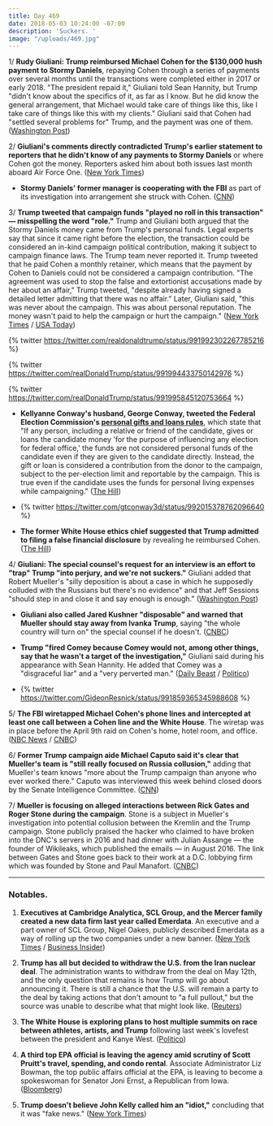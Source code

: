 ```yaml
---
title: Day 469
date: 2018-05-03 10:24:00 -07:00
description: 'Suckers. '
image: "/uploads/469.jpg"
---
```


1/ **Rudy Giuliani: Trump reimbursed Michael Cohen for the $130,000 hush payment to Stormy Daniels**, repaying Cohen through a series of payments over several months until the transactions were completed either in 2017 or early 2018. "The president repaid it," Giuliani told Sean Hannity, but Trump "didn't know about the specifics of it, as far as I know. But he did know the general arrangement, that Michael would take care of things like this, like I take care of things like this with my clients." Giuliani said that Cohen had "settled several problems for" Trump, and the payment was one of them. ([Washington Post](https://www.washingtonpost.com/world/national-security/giuliani-trump-repaid-lawyer-cohen-for-stormy-daniels-settlement/2018/05/02/526cde54-4e76-11e8-84a0-458a1aa9ac0a_story.html?utm_term=.953346ab1072))

2/ **Giuliani's comments directly contradicted Trump's earlier statement to reporters that he didn't know of any payments to Stormy Daniels** or where Cohen got the money. Reporters asked him about both issues last month aboard Air Force One. ([New York Times](https://www.nytimes.com/2018/05/02/us/politics/trump-michael-cohen-stormy-daniels-giuliani.html))

* **Stormy Daniels' former manager is cooperating with the FBI** as part of its investigation into arrangement she struck with Cohen. ([CNN](https://www.cnn.com/2018/05/02/politics/stormy-daniels-former-manager-gina-rodriguez/index.html))

3/ **Trump tweeted that campaign funds "played no roll in this transaction" — misspelling the word "role."** Trump and Giuliani both argued that the Stormy Daniels money came from Trump's personal funds. Legal experts say that since it came right before the election, the transaction could be considered an in-kind campaign political contribution, making it subject to campaign finance laws. The Trump team never reported it. Trump tweeted that he paid Cohen a monthly retainer, which means that the payment by Cohen to Daniels could not be considered a campaign contribution. "The agreement was used to stop the false and extortionist accusations made by her about an affair," Trump tweeted, "despite already having signed a detailed letter admitting that there was no affair." Later, Giuliani said, "this was never about the campaign. This was about personal reputation. The money wasn't paid to help the campaign or hurt the campaign." ([New York Times](https://www.nytimes.com/2018/05/03/us/politics/trump-cohen-giuliani.html) / [USA Today](https://www.usatoday.com/story/news/politics/2018/05/03/trump-acknowledges-stormy-daniels-payment-denies-affair/576135002/))

{% twitter https://twitter.com/realdonaldtrump/status/991992302267785216 %}

{% twitter https://twitter.com/realDonaldTrump/status/991994433750142976 %}

{% twitter https://twitter.com/realDonaldTrump/status/991995845120753664 %}

* **Kellyanne Conway's husband, George Conway, tweeted the Federal Election Commission's [personal gifts and loans rules](https://www.fec.gov/help-candidates-and-committees/handling-loans-debts-and-advances/personal-loans-candidate/)**, which state that "If any person, including a relative or friend of the candidate, gives or loans the candidate money 'for the purpose of influencing any election for federal office,' the funds are not considered personal funds of the candidate even if they are given to the candidate directly. Instead, the gift or loan is considered a contribution from the donor to the campaign, subject to the per-election limit and reportable by the campaign. This is true even if the candidate uses the funds for personal living expenses while campaigning." ([The Hill](http://thehill.com/blogs/blog-briefing-room/news/385988-conways-husband-shares-link-to-fec-rules-on-personal-loans))

* {% twitter https://twitter.com/gtconway3d/status/992015378762096640 %}

* **The former White House ethics chief suggested that Trump admitted to filing a false financial disclosure** by revealing he reimbursed Cohen. ([The Hill](http://thehill.com/homenews/administration/385994-ex-white-house-ethics-chief-trump-just-admitted-filing-a-false))

4/ **Giuliani: The special counsel's request for an interview is an effort to "trap" Trump "into perjury, and we're not suckers."** Giuliani added that Robert Mueller's "silly deposition is about a case in which he supposedly colluded with the Russians but there's no evidence" and that Jeff Sessions "should step in and close it and say enough is enough." ([Washington Post](https://www.washingtonpost.com/politics/were-not-suckers-giuliani-says-he-wont-let-mueller-trap-trump-into-perjury/2018/05/03/65e0465c-4ebb-11e8-84a0-458a1aa9ac0a_story.html))

* **Giuliani also called Jared Kushner "disposable" and warned that Mueller should stay away from Ivanka Trump**, saying "the whole country will turn on" the special counsel if he doesn't. ([CNBC](https://www.cnbc.com/2018/05/03/rudy-giuliani-said-trumps-son-in-law-jared-kushner-is-disposable.html))

* **Trump "fired Comey because Comey would not, among other things, say that he wasn't a target of the investigation,"** Giuliani said during his appearance with Sean Hannity. He added that Comey was a "disgraceful liar" and a "very perverted man." ([Daily Beast](https://www.thedailybeast.com/rudy-giuliani-says-trump-paid-back-stormy-daniels-hush-money-rips-pervert-comey) / [Politico](https://www.politico.com/story/2018/05/03/trump-fire-comey-reason-rudy-giuliani-566043))

* {% twitter https://twitter.com/GideonResnick/status/991859365345988608 %}

5/ **The FBI wiretapped Michael Cohen's phone lines and intercepted at least one call between a Cohen line and the White House**. The wiretap was in place before the April 9th raid on Cohen's home, hotel room, and office. ([NBC News](https://www.nbcnews.com/politics/donald-trump/feds-tapped-trump-lawyer-michael-cohen-s-phones-n871011) / [CNBC](https://www.cnbc.com/2018/05/03/feds-tapped-phones-of-trump-lawyer-michael-cohen-and-caught-one-call-with-white-house-nbc-news.html))

6/ **Former Trump campaign aide Michael Caputo said it's clear that Mueller's team is "still really focused on Russia collusion,"** adding that Mueller's team knows "more about the Trump campaign than anyone who ever worked there." Caputo was interviewed this week behind closed doors by the Senate Intelligence Committee. ([CNN](https://www.cnn.com/2018/05/02/politics/michael-caputo-mueller-investigator/index.html))

7/ **Mueller is focusing on alleged interactions between Rick Gates and Roger Stone during the campaign**. Stone is a subject in Mueller's investigation into potential collusion between the Kremlin and the Trump campaign. Stone publicly praised the hacker who claimed to have broken into the DNC's servers in 2016 and had dinner with Julian Assange — the founder of Wikileaks, which published the emails — in August 2016. The link between Gates and Stone goes back to their work at a D.C. lobbying firm which was founded by Stone and Paul Manafort. ([CNBC](https://www.cnbc.com/2018/05/03/mueller-focuses-on-links-between-roger-stone-trump-campaign-aide-gates.html))

---

### Notables.

1. **Executives at Cambridge Analytica, SCL Group, and the Mercer family created a new data firm last year called Emerdata**. An executive and a part owner of SCL Group, Nigel Oakes, publicly described Emerdata as a way of rolling up the two companies under a new banner. ([New York Times](https://www.nytimes.com/2018/05/02/us/politics/cambridge-analytica-shut-down.html) / [Business Insider](http://www.businessinsider.com/cambridge-analytica-could-rebrand-emerdata-2018-5))

2. **Trump has all but decided to withdraw the U.S. from the Iran nuclear deal**. The administration wants to withdraw from the deal on May 12th, and the only question that remains is how Trump will go about announcing it. There is still a chance that the U.S. will remain a party to the deal by taking actions that don't amount to "a full pullout," but the source was unable to describe what that might look like. ([Reuters](https://www.reuters.com/article/us-iran-nuclear-usa/trump-has-all-but-decided-to-withdraw-from-iran-nuclear-deal-sources-idUSKBN1I331R))

3. **The White House is exploring plans to host multiple summits on race between athletes, artists, and Trump** following last week's lovefest between the president and Kanye West. ([Politico](https://www.politico.com/story/2018/05/02/kanye-west-white-house-summit-race-565631))

4. **A third top EPA official is leaving the agency amid scrutiny of Scott Pruitt's travel, spending, and condo rental**. Associate Administrator Liz Bowman, the top public affairs official at the EPA, is leaving to become a spokeswoman for Senator Joni Ernst, a Republican from Iowa. ([Bloomberg](https://www.bloomberg.com/news/articles/2018-05-03/another-top-epa-official-is-said-to-exit-amid-deepening-scrutiny))

5. **Trump doesn't believe John Kelly called him an "idiot,"** concluding that it was "fake news." ([New York Times](https://www.nytimes.com/2018/05/02/us/politics/kelly-trump-relationship.html))